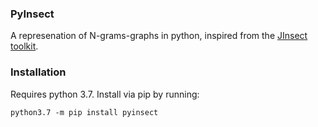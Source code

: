 ### PyInsect
A represenation of N-grams-graphs in python, inspired from the [JInsect toolkit](https://github.com/ggianna/JInsect).
### Installation
Requires python 3.7.
Install via pip by running:
```
python3.7 -m pip install pyinsect
```
